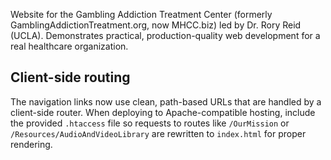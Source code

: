Website for the Gambling Addiction Treatment Center (formerly GamblingAddictionTreatment.org, now MHCC.biz) led by Dr. Rory Reid (UCLA). Demonstrates practical, production-quality web development for a real healthcare organization.

## Client-side routing
The navigation links now use clean, path-based URLs that are handled by a client-side router. When deploying to Apache-compatible hosting, include the provided `.htaccess` file so requests to routes like `/OurMission` or `/Resources/AudioAndVideoLibrary` are rewritten to `index.html` for proper rendering.

